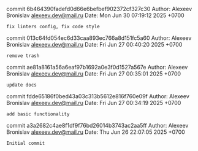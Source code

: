 commit 6b464390fadefd0d66e6befbef902372cf327c30
Author: Alexeev Bronislav <alexeev.dev@mail.ru>
Date:   Mon Jun 30 07:19:12 2025 +0700

    fix linters config, fix code style

commit 013c64fd054ec6d33caa893ec766a8d151fc5a60
Author: Alexeev Bronislav <alexeev.dev@mail.ru>
Date:   Fri Jun 27 00:40:20 2025 +0700

    remove trash

commit ae81a8161a56a6eaf97b1692a0e3f0d1527a567e
Author: Alexeev Bronislav <alexeev.dev@mail.ru>
Date:   Fri Jun 27 00:35:01 2025 +0700

    update docs

commit fdde65186f0bed43a03c313b5612e816f760e09f
Author: Alexeev Bronislav <alexeev.dev@mail.ru>
Date:   Fri Jun 27 00:34:19 2025 +0700

    add basic functionality

commit a3a2682c4ae8f1df9f76bd26014b3743ac2aa5ff
Author: Alexeev Bronislav <alexeev.dev@mail.ru>
Date:   Thu Jun 26 22:07:05 2025 +0700

    Initial commit
